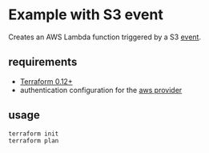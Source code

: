 # Example with S3 event

Creates an AWS Lambda function triggered by a S3 [event](https://docs.aws.amazon.com/lambda/latest/dg/with-s3.html).

## requirements

- [Terraform 0.12+](https://www.terraform.io/)
- authentication configuration for the [aws provider](https://www.terraform.io/docs/providers/aws/)

## usage

```
terraform init
terraform plan
```
